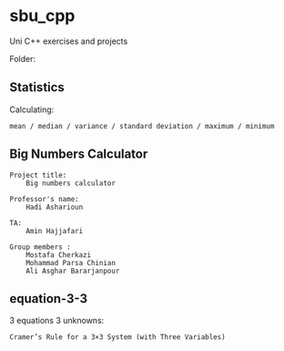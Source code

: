 # sbu_cpp
Uni C++ exercises and projects

Folder:

Statistics
--
Calculating:

    mean / median / variance / standard deviation / maximum / minimum


Big Numbers Calculator
--
    Project title:
        Big numbers calculator

    Professor's name:
        Hadi Asharioun

    TA:
        Amin Hajjafari

    Group members :
        Mostafa Cherkazi
        Mohammad Parsa Chinian
        Ali Asghar Bararjanpour


equation-3-3
--
3 equations 3 unknowns:

    Cramer’s Rule for a 3×3 System (with Three Variables)
